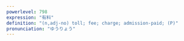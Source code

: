 ```yaml
---
powerlevel: 798
expression: "有料"
definition: "(n,adj-no) toll; fee; charge; admission-paid; (P)"
pronunciation: "ゆうりょう"
---
```

